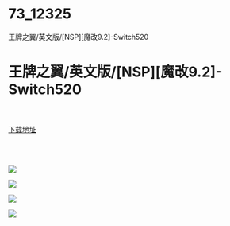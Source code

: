 # 73_12325
王牌之翼/英文版/[NSP][魔改9.2]-Switch520
# 王牌之翼/英文版/[NSP][魔改9.2]-Switch520
 <br/></br>
[下载地址](https://www.switch520.cc/article/12325 "下载地址")
<br/></br>

<p>&nbsp;</p>
<p><img src="https://www.switch520.cc/muke_img/upload_art_editor_20210406-1_3dc08dcc92acb3d6e84dda7a2652b8e2.jpg"></p>
<p><img src="https://www.switch520.cc/muke_img/upload_art_editor_20210406-1_aae08caa11637444075a504aadf653ac.jpg"></p>
<p><img src="https://www.switch520.cc/muke_img/upload_art_editor_20210406-1_408f53e3ca302b356025812bfb61cabf.jpg"></p>
<p><img src="https://www.switch520.cc/muke_img/upload_art_editor_20210406-1_114b0839f53531ab2515b85dd8f4dd27.jpg"><strong>&nbsp;</strong></p>
<p>&nbsp;</p>
<p>&nbsp;</p>
